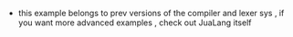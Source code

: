 - this example belongs to prev versions of the compiler and lexer sys , if you want more advanced examples , check out JuaLang itself

